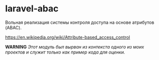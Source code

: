 # laravel-abac

Вольная реализация системы контроля доступа на основе атрибутов (ABAC).

https://en.wikipedia.org/wiki/Attribute-based_access_control

__WARNING__
_Этот модуль был вырван из контекста одного из моих проектов и служит только как пример кода для оценки._
